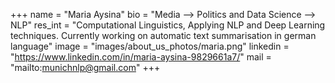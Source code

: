 +++
name = "Maria Aysina"
bio = "Media --> Politics and Data Science --> NLP"
res_int = "Computational Linguistics, Applying NLP and Deep Learning techniques. Currently working on automatic text summarisation in german language"
image = "images/about_us_photos/maria.png"
linkedin = "https://www.linkedin.com/in/maria-aysina-9829661a7/"
mail = "mailto:munichnlp@gmail.com"
+++
